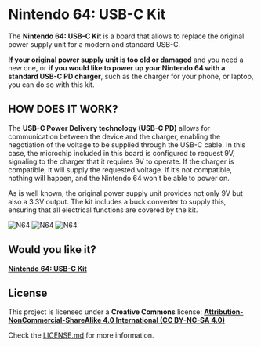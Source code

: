 # Nintendo 64: USB-C Kit

The **Nintendo 64: USB-C Kit** is a board that allows to replace the original power supply unit for a modern and standard USB-C.

**If your original power supply unit is too old or damaged** and you need a new one, or **if you would like to power up your Nintendo 64 with a standard USB-C PD charger**, such as the charger for your phone, or laptop, you can do so with this kit.

## HOW DOES IT WORK?

The **USB-C Power Delivery technology (USB-C PD)** allows for communication between the device and the charger, enabling the negotiation of the voltage to be supplied through the USB-C cable. In this case, the microchip included in this board is configured to request 9V, signaling to the charger that it requires 9V to operate. If the charger is compatible, it will supply the requested voltage. If it’s not compatible, nothing will happen, and the Nintendo 64 won’t be able to power on.

As is well known, the original power supply unit provides not only 9V but also a 3.3V output. The kit includes a buck converter to supply this, ensuring that all electrical functions are covered by the kit.

![N64](https://raw.githubusercontent.com/giltesa/Nintendo-64-USB-C-Kit/master/4.%20Photos/Nintendo-64-USB-C-Kit_1.jpg)
![N64](https://raw.githubusercontent.com/giltesa/Nintendo-64-USB-C-Kit/master/4.%20Photos/Nintendo-64-USB-C-Kit_2.jpg)
![N64](https://raw.githubusercontent.com/giltesa/Nintendo-64-USB-C-Kit/master/4.%20Photos/Nintendo-64-USB-C-Kit_3.jpg)


## Would you like it?

[**Nintendo 64: USB-C Kit**](https://shop.giltesa.com/?p=2489)



## License

This project is licensed under a **Creative Commons** license:
**[Attribution-NonCommercial-ShareAlike 4.0 International (CC BY-NC-SA 4.0) ](https://creativecommons.org/licenses/by-nc-sa/4.0/)**

Check the [LICENSE.md](LICENSE.md) for more information.